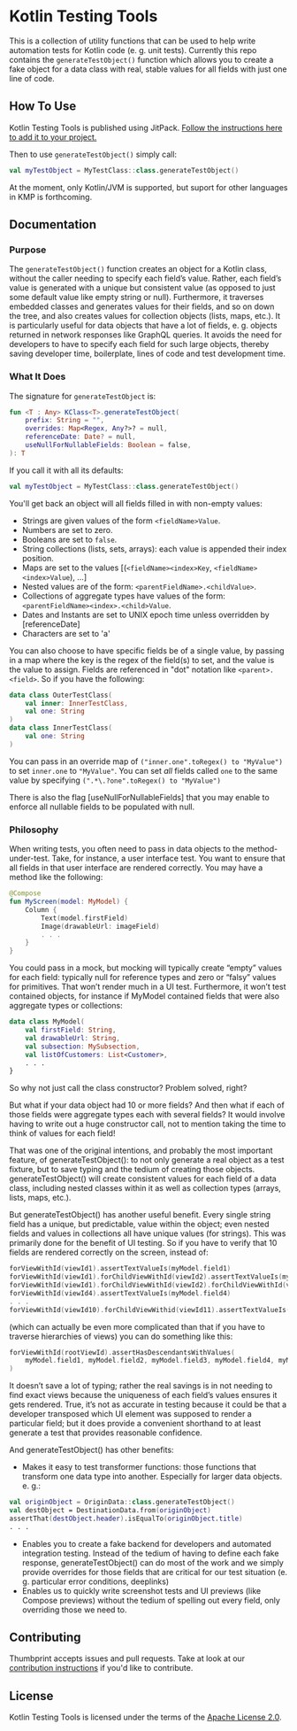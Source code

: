 # Kotlin Testing Tools

This is a collection of utility functions that can be used to help write automation tests for Kotlin code
(e. g. unit tests). Currently this repo contains the `generateTestObject()` function which allows you
to create a fake object for a data class with real, stable values for all fields with just one line of code.

## How To Use

Kotlin Testing Tools is published using JitPack. [Follow the instructions here to add it to your project.](https://jitpack.io/#thumbtack/kotlin-testing-tools)

Then to use `generateTestObject()` simply call:

```kotlin
val myTestObject = MyTestClass::class.generateTestObject()
```

At the moment, only Kotlin/JVM is supported, but suport for other languages in KMP is forthcoming.

## Documentation

### Purpose

The `generateTestObject()` function creates an object for a Kotlin class, without the caller needing to specify each
field’s value. Rather, each field’s value is generated with a unique but consistent value (as opposed to just some
default value like empty string or null). Furthermore, it traverses embedded classes and generates values for their
fields, and so on down the tree, and also creates values for collection objects (lists, maps, etc.). It is particularly
useful for data objects that have a lot of fields, e. g. objects returned in network responses like GraphQL queries.
It avoids the need for developers to have to specify each field for such large objects, thereby saving developer time,
boilerplate, lines of code and test development time.

### What It Does

The signature for `generateTestObject` is:

```kotlin
fun <T : Any> KClass<T>.generateTestObject(
    prefix: String = "",
    overrides: Map<Regex, Any?>? = null,
    referenceDate: Date? = null,
    useNullForNullableFields: Boolean = false,
): T
```

If you call it with all its defaults:

```kotlin
val myTestObject = MyTestClass::class.generateTestObject()
```

You'll get back an object will all fields filled in with non-empty values:
* Strings are given values of the form `<fieldName>Value`.
* Numbers are set to zero.
* Booleans are set to `false`.
* String collections (lists, sets, arrays): each value is appended their index position.
* Maps are set to the values [(`<fieldName><index>Key`, `<fieldName><index>Value`), ...]
* Nested values are of the form: `<parentFieldName>.<childValue>`.
* Collections of aggregate types have values of the form: `<parentFieldName><index>.<child>Value`.
* Dates and Instants are set to UNIX epoch time unless overridden by [referenceDate]
* Characters are set to 'a'

You can also choose to have specific fields be of a single value, by passing in a map
where the key is the regex of the field(s) to set, and the value is the value to assign.
Fields are referenced in "dot" notation like `<parent>.<field>`. So if you have the following:

```kotlin
data class OuterTestClass(
    val inner: InnerTestClass,
    val one: String
)
data class InnerTestClass(
    val one: String
)
```

You can pass in an override map of `("inner.one".toRegex() to "MyValue")` to set `inner.one`
to `"MyValue"`. You can set *all* fields called `one` to the same value by specifying
`(".*\.?one".toRegex() to "MyValue")`

There is also the flag [useNullForNullableFields] that you may enable to enforce all nullable
fields to be populated with null.

### Philosophy

When writing tests, you often need to pass in data objects to the method-under-test. Take, for instance, a user
interface test. You want to ensure that all fields in that user interface are rendered correctly. You may have a method
like the following:

```kotlin
@Compose
fun MyScreen(model: MyModel) {
    Column {
        Text(model.firstField)
        Image(drawableUrl: imageField)
        . . .
    }
}
```

You could pass in a mock, but mocking will typically create “empty” values for each field: typically null for reference
types and zero or “falsy” values for primitives. That won’t render much in a UI test. Furthermore, it won’t test
contained objects, for instance if MyModel contained fields that were also aggregate types or collections:

```kotlin
data class MyModel(
    val firstField: String,
    val drawableUrl: String,
    val subsection: MySubsection,
    val listOfCustomers: List<Customer>,
    . . .
}
```

So why not just call the class constructor? Problem solved, right?

But what if your data object had 10 or more fields? And then what if each of those fields were aggregate types each with
several fields? It would involve having to write out a huge constructor call, not to mention taking the time to think of
values for each field!

That was one of the original intentions, and probably the most important feature, of generateTestObject(): to not only
generate a real object as a test fixture, but to save typing and the tedium of creating those objects.
generateTestObject() will create consistent values for each field of a data class, including nested classes within it as
well as collection types (arrays, lists, maps, etc.).

But generateTestObject() has another useful benefit. Every single string field has a unique, but predictable, value
within the object; even nested fields and values in collections all have unique values (for strings). This was primarily
done for the benefit of UI testing. So if you have to verify that 10 fields are rendered correctly on the screen, instead
of:

```kotlin
forViewWithId(viewId1).assertTextValueIs(myModel.field1)
forViewWithId(viewId1).forChildViewWithId(viewId2).assertTextValueIs(myModel.field2)
forViewWithId(viewId1).forChildViewWithId(viewId2).forChildViewWithId(viewId3).assertTextValueIs(myModel.field3)
forViewWithId(viewId4).assertTextValueIs(myModel.field4)
. . .
forViewWithId(viewId10).forChildViewWithid(viewId11).assertTextValueIs(myModel.field10)
```

(which can actually be even more complicated than that if you have to traverse hierarchies of views) you can do
something like this:

```kotlin
forViewWithId(rootViewId).assertHasDescendantsWithValues(
    myModel.field1, myModel.field2, myModel.field3, myModel.field4, myModel.field5, myModel.field6, myModel.field7, myModel.field8, myModel.field9, myModel.field10
)
```

It doesn’t save a lot of typing; rather the real savings is in not needing to find exact views because the uniqueness of
each field’s values ensures it gets rendered. True, it’s not as accurate in testing because it could be that a developer
transposed which UI element was supposed to render a particular field; but it does provide a convenient shorthand to at
least generate a test that provides reasonable confidence.

And generateTestObject() has other benefits:
* Makes it easy to test transformer functions: those functions that transform one data type into another. Especially for
larger data objects. e. g.:
```kotlin
val originObject = OriginData::class.generateTestObject()
val destObject = DestinationData.from(originObject)
assertThat(destObject.header).isEqualTo(originObject.title)
. . .
```
* Enables you to create a fake backend for developers and automated integration testing. Instead of the tedium of having
to define each fake response, generateTestObject() can do most of the work and we simply provide overrides for those
fields that are critical for our test situation (e. g. particular error conditions, deeplinks)
* Enables us to quickly write screenshot tests and UI previews (like Compose previews) without the tedium of spelling out
every field, only overriding those we need to.

## Contributing

Thumbprint accepts issues and pull requests. Take at look at our [contribution instructions](CONTRIBUTING.md) if you'd like to contribute.

## License

Kotlin Testing Tools is licensed under the terms of the [Apache License 2.0](LICENSE).

